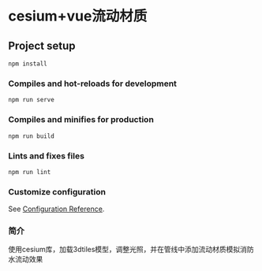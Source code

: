 # cesium+vue流动材质

## Project setup
```
npm install
```

### Compiles and hot-reloads for development
```
npm run serve
```

### Compiles and minifies for production
```
npm run build
```

### Lints and fixes files
```
npm run lint
```

### Customize configuration
See [Configuration Reference](https://cli.vuejs.org/config/).

### 简介
使用cesium库，加载3dtiles模型，调整光照，并在管线中添加流动材质模拟消防水流动效果
